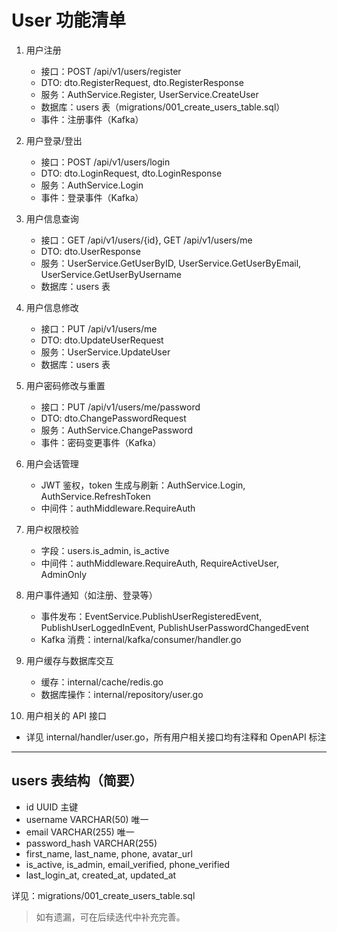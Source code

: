 # User 功能清单

1. 用户注册
   - 接口：POST /api/v1/users/register
   - DTO: dto.RegisterRequest, dto.RegisterResponse
   - 服务：AuthService.Register, UserService.CreateUser
   - 数据库：users 表（migrations/001_create_users_table.sql）
   - 事件：注册事件（Kafka）

2. 用户登录/登出
   - 接口：POST /api/v1/users/login
   - DTO: dto.LoginRequest, dto.LoginResponse
   - 服务：AuthService.Login
   - 事件：登录事件（Kafka）

3. 用户信息查询
   - 接口：GET /api/v1/users/{id}, GET /api/v1/users/me
   - DTO: dto.UserResponse
   - 服务：UserService.GetUserByID, UserService.GetUserByEmail, UserService.GetUserByUsername
   - 数据库：users 表

4. 用户信息修改
   - 接口：PUT /api/v1/users/me
   - DTO: dto.UpdateUserRequest
   - 服务：UserService.UpdateUser
   - 数据库：users 表

5. 用户密码修改与重置
   - 接口：PUT /api/v1/users/me/password
   - DTO: dto.ChangePasswordRequest
   - 服务：AuthService.ChangePassword
   - 事件：密码变更事件（Kafka）

6. 用户会话管理
   - JWT 鉴权，token 生成与刷新：AuthService.Login, AuthService.RefreshToken
   - 中间件：authMiddleware.RequireAuth

7. 用户权限校验
   - 字段：users.is_admin, is_active
   - 中间件：authMiddleware.RequireAuth, RequireActiveUser, AdminOnly

8. 用户事件通知（如注册、登录等）
   - 事件发布：EventService.PublishUserRegisteredEvent, PublishUserLoggedInEvent, PublishUserPasswordChangedEvent
   - Kafka 消费：internal/kafka/consumer/handler.go

9. 用户缓存与数据库交互
   - 缓存：internal/cache/redis.go
   - 数据库操作：internal/repository/user.go

10. 用户相关的 API 接口
   - 详见 internal/handler/user.go，所有用户相关接口均有注释和 OpenAPI 标注

---

## users 表结构（简要）
- id UUID 主键
- username VARCHAR(50) 唯一
- email VARCHAR(255) 唯一
- password_hash VARCHAR(255)
- first_name, last_name, phone, avatar_url
- is_active, is_admin, email_verified, phone_verified
- last_login_at, created_at, updated_at

详见：migrations/001_create_users_table.sql

> 如有遗漏，可在后续迭代中补充完善。 
